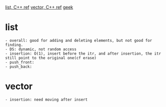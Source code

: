 [list, C++ ref](https://www.cplusplus.com/reference/list/list/)
[vector, C++ ref](https://www.cplusplus.com/reference/vector/vector/)
[geek](https://www.geeksforgeeks.org/difference-between-vector-and-list/)
# list
    - overall: good for adding and deleting elements, but not good for finding. 
    - DS: dynamic, not random access
    - insertion: O(1), insert before the itr, and after insertion, the itr still point to the original one(cf erase)
    - push_front:
    - push_back:
    
# vector
    - insertion: need moving after insert 

